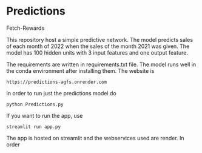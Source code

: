 # Predictions
Fetch-Rewards

This repository host a simple predictive network. The model predicts sales of each month of 2022 when the sales of the month 2021 was given. The model has 100 hidden units with 3 input features and one output feature.

The requirements are written in requirements.txt file. The model runs well in the conda environment after installing them.
The website is 
```
https://predictions-agfs.onrender.com
```
In order to run just the predictions model do 
```
python Predictions.py
```

If you want to run the app, use 
```
streamlit run app.py
```
The app is hosted on streamlit and the webservices used are render. 
In order 
